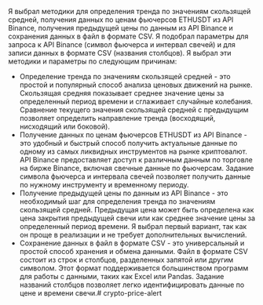 Я выбрал методики для определения тренда по значениям скользящей средней, получения данных по ценам фьючерсов ETHUSDT из API Binance, получения предыдущей цены по данным из API Binance и сохранения данных в файл в формате CSV. Я подобрал параметры для запроса к API Binance (символ фьючерса и интервал свечей) и для записи данных в формате CSV (названия столбцов). Я выбрал эти методики и параметры по следующим причинам:

- Определение тренда по значениям скользящей средней - это простой и популярный способ анализа ценовых движений на рынке. Скользящая средняя показывает среднее значение цены за определенный период времени и сглаживает случайные колебания. Сравнение текущего значения скользящей средней с предыдущим позволяет определить направление тренда (восходящий, нисходящий или боковой).
- Получение данных по ценам фьючерсов ETHUSDT из API Binance - это удобный и быстрый способ получить актуальные данные по одному из самых ликвидных инструментов на рынке криптовалют. API Binance предоставляет доступ к различным данным по торговле на бирже Binance, включая свечные данные по фьючерсам. Задание символа фьючерса и интервала свечей позволяет получить данные по нужному инструменту и временному периоду.
- Получение предыдущей цены по данным из API Binance - это необходимый шаг для определения тренда по значениям скользящей средней. Предыдущая цена может быть определена как цена закрытия предыдущей свечи или как среднее значение цены за определенный период времени. Я выбрал первый вариант, так как он проще в реализации и не требует дополнительных вычислений.
- Сохранение данных в файл в формате CSV - это универсальный и простой способ хранения и обмена данными. Файл в формате CSV состоит из строк и столбцов, разделенных запятой или другим символом. Этот формат поддерживается большинством программ для работы с данными, таких как Excel или Pandas. Задание названий столбцов позволяет легко идентифицировать данные по цене и времени свечи.#   c r y p t o - p r i c e - a l e r t  
 